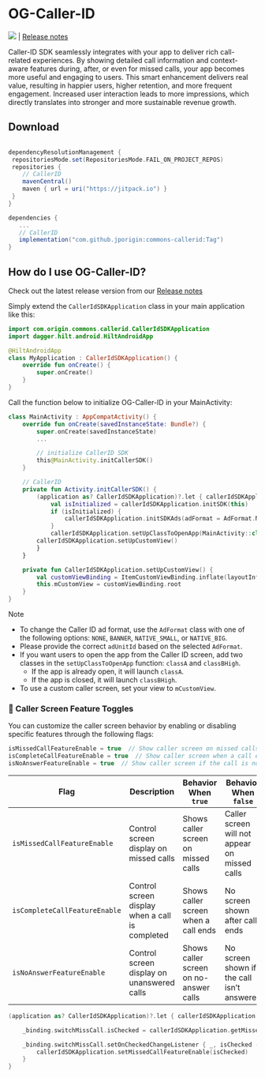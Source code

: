 # OG-Caller-ID
[![](https://jitpack.io/v/jporigin/commons-callerid.svg)](https://jitpack.io/#jporigin/commons-callerid) | [Release notes](https://sites.google.com/view/og-caller-id-release-notes)

Caller-ID SDK seamlessly integrates with your app to deliver rich call-related experiences. By showing detailed call information and context-aware features during, after, or even for missed calls, your app becomes more useful and engaging to users.
This smart enhancement delivers real value, resulting in happier users, higher retention, and more frequent engagement. Increased user interaction leads to more impressions, which directly translates into stronger and more sustainable revenue growth.

## Download

```gradle

dependencyResolutionManagement {
 repositoriesMode.set(RepositoriesMode.FAIL_ON_PROJECT_REPOS)
 repositories {
	// CallerID	
 	mavenCentral()
	maven { url = uri("https://jitpack.io") }
 }
}

dependencies {
   ...
   // CallerID
   implementation("com.github.jporigin:commons-callerid:Tag")
}

```

## How do I use OG-Caller-ID?

Check out the latest release version from our [Release notes](https://sites.google.com/view/og-caller-id-release-notes)

Simply extend the `CallerIdSDKApplication` class in your main application like this:
```kotlin
import com.origin.commons.callerid.CallerIdSDKApplication
import dagger.hilt.android.HiltAndroidApp

@HiltAndroidApp
class MyApplication : CallerIdSDKApplication() {
    override fun onCreate() {
        super.onCreate()
    }
}
```

Call the function below to initialize OG-Caller-ID in your MainActivity:
```kotlin
class MainActivity : AppCompatActivity() {
    override fun onCreate(savedInstanceState: Bundle?) {
        super.onCreate(savedInstanceState)
        ...

        // initialize CallerID SDK
        this@MainActivity.initCallerSDK()
    }

    // CallerID
    private fun Activity.initCallerSDK() {
        (application as? CallerIdSDKApplication)?.let { callerIdSDKApplication ->
            val isInitialized = callerIdSDKApplication.initSDK(this)
            if (isInitialized) {
                callerIdSDKApplication.initSDKAds(adFormat = AdFormat.NATIVE_BIG, adUnitId = nativeAds)
            }
            callerIdSDKApplication.setUpClassToOpenApp(MainActivity::class.java, SplashActivity::class.java)
	    callerIdSDKApplication.setUpCustomView()
        }
    }

    private fun CallerIdSDKApplication.setUpCustomView() {
        val customViewBinding = ItemCustomViewBinding.inflate(layoutInflater)
        this.mCustomView = customViewBinding.root
    }
}
```

> [!NOTE]
>* To change the Caller ID ad format, use the `AdFormat` class with one of the following options: `NONE`, `BANNER`, `NATIVE_SMALL`, or `NATIVE_BIG`.
>* Please provide the correct `adUnitId` based on the selected `AdFormat`.
>* If you want users to open the app from the Caller ID screen, add two classes in the `setUpClassToOpenApp` function: `classA` and `classBHigh`.
>   - If the app is already open, it will launch `classA`.
>   - If the app is closed, it will launch `classBHigh`.
>* To use a custom caller screen, set your view to `mCustomView`.

### 🔧 Caller Screen Feature Toggles

You can customize the caller screen behavior by enabling or disabling specific features through the following flags:

```kotlin
isMissedCallFeatureEnable = true  // Show caller screen on missed calls
isCompleteCallFeatureEnable = true  // Show caller screen when a call ends
isNoAnswerFeatureEnable = true  // Show caller screen if the call is not answered
```
| Flag                          | Description                                     | Behavior When `true`                   | Behavior When `false`                         |
| ----------------------------- | ----------------------------------------------- | -------------------------------------- | --------------------------------------------- |
| `isMissedCallFeatureEnable`   | Control screen display on missed calls          | Shows caller screen on missed calls    | Caller screen will not appear on missed calls |
| `isCompleteCallFeatureEnable` | Control screen display when a call is completed | Shows caller screen when a call ends   | No screen shown after call ends               |
| `isNoAnswerFeatureEnable`     | Control screen display on unanswered calls      | Shows caller screen on no-answer calls | No screen shown if the call isn’t answered    |
```kotlin
(application as? CallerIdSDKApplication)?.let { callerIdSDKApplication ->

    _binding.switchMissCall.isChecked = callerIdSDKApplication.getMissedCallFeatureEnable() == true

    _binding.switchMissCall.setOnCheckedChangeListener { _, isChecked ->
        callerIdSDKApplication.setMissedCallFeatureEnable(isChecked)
    }
}
```
